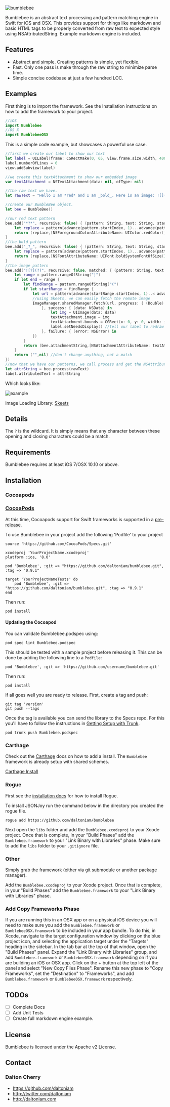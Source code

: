 ![bumblebee](http://idigitalcitizen.files.wordpress.com/2009/07/1920x1200-bumblebee88.jpg)


Bumblebee is an abstract text processing and pattern matching engine in Swift for iOS and OSX. This provides support for things like markdown and basic HTML tags to be properly converted from raw text to expected style using NSAttributedString. Example markdown engine is included.

## Features

- Abstract and simple. Creating patterns is simple, yet flexible.
- Fast. Only one pass is make through the raw string to minimize parse time.
- Simple concise codebase at just a few hundred LOC.

## Examples

First thing is to import the framework. See the Installation instructions on how to add the framework to your project.

```swift
//iOS
import Bumblebee
//OS X
import BumblebeeOSX
```

This is a simple code example, but showcases a powerful use case.

```swift
//first we create our label to show our text
let label = UILabel(frame: CGRectMake(0, 65, view.frame.size.width, 400))
label.numberOfLines = 0
view.addSubview(label)

//we create this textAttachment to show our embedded image
var textAttachment = NSTextAttachment(data: nil, ofType: nil)

//the raw text we have.
let rawText = "Hello I am *red* and I am _bold_. Here is an image: ![](http://vluxe.io/assets/images/logo.png)"

//create our BumbleBee object.
let bee = BumbleBee()

//our red text pattern
bee.add("*?*", recursive: false) { (pattern: String, text: String, start: Int) -> (String, [NSObject : AnyObject]?) in
    let replace = pattern[advance(pattern.startIndex, 1)...advance(pattern.endIndex, -2)]
    return (replace,[NSForegroundColorAttributeName: UIColor.redColor()])
}
//the bold pattern
bee.add("_?_", recursive: false) { (pattern: String, text: String, start: Int) -> (String, [NSObject : AnyObject]?) in
    let replace = pattern[advance(pattern.startIndex, 1)...advance(pattern.endIndex, -2)]
    return (replace,[NSFontAttributeName: UIFont.boldSystemFontOfSize(17)])
}
//the image pattern
bee.add("![?](?)", recursive: false, matched: { (pattern: String, text: String, start: Int) in
    let range = pattern.rangeOfString("]")
    if let end = range {
        let findRange = pattern.rangeOfString("(")
        if let startRange = findRange {
            let url = pattern[advance(startRange.startIndex, 1)..< advance(pattern.endIndex, -1)]
			//using Skeets, we can easily fetch the remote image
            ImageManager.sharedManager.fetch(url, progress: { (Double) in
                }, success: { (data: NSData) in
                    let img = UIImage(data: data)
                    textAttachment.image = img
                    textAttachment.bounds = CGRect(x: 0, y: 0, width: img.size.width, height: img.size.height)
                    label.setNeedsDisplay() //tell our label to redraw now that we have our image
                }, failure: { (error: NSError) in
            })
        }
        return (bee.attachmentString,[NSAttachmentAttributeName: textAttachment]) // embed an attachment
    }
    return ("",nil) //don't change anything, not a match
})
//now that we have our patterns, we call process and get the NSAttributedString
let attrString = bee.process(rawText)
label.attributedText = attrString
```

Which looks like:

![example](https://raw.githubusercontent.com/daltoniam/bumblebee/assets/example.png)

Image Loading Library:
[Skeets](https://github.com/daltoniam/Skeets)

## Details

The `?` is the wildcard. It is simply means that any character between these opening and closing characters could be a match.

## Requirements

Bumblebee requires at least iOS 7/OSX 10.10 or above.

## Installation

### Cocoapods

### [CocoaPods](http://cocoapods.org/)
At this time, Cocoapods support for Swift frameworks is supported in a [pre-release](http://blog.cocoapods.org/Pod-Authors-Guide-to-CocoaPods-Frameworks/).

To use Bumblebee in your project add the following 'Podfile' to your project

    source 'https://github.com/CocoaPods/Specs.git'

    xcodeproj 'YourProjectName.xcodeproj'
    platform :ios, '8.0'

    pod 'Bumblebee', :git => "https://github.com/daltoniam/bumblebee.git", :tag => "0.9.1"

    target 'YourProjectNameTests' do
        pod 'Bumblebee', :git => "https://github.com/daltoniam/bumblebee.git", :tag => "0.9.1"
    end

Then run:

    pod install

#### Updating the Cocoapod
You can validate Bumblebee.podspec using:

    pod spec lint Bumblebee.podspec

This should be tested with a sample project before releasing it. This can be done by adding the following line to a ```Podfile```:

    pod 'Bumblebee', :git => 'https://github.com/username/bumblebee.git'

Then run:

    pod install

If all goes well you are ready to release. First, create a tag and push:

    git tag 'version'
    git push --tags

Once the tag is available you can send the library to the Specs repo. For this you'll have to follow the instructions in [Getting Setup with Trunk](http://guides.cocoapods.org/making/getting-setup-with-trunk.html).

    pod trunk push Bumblebee.podspec

### Carthage

Check out the [Carthage](https://github.com/Carthage/Carthage) docs on how to add a install. The `Bumblebee` framework is already setup with shared schemes.

[Carthage Install](https://github.com/Carthage/Carthage#adding-frameworks-to-an-application)

### Rogue

First see the [installation docs](https://github.com/acmacalister/Rogue) for how to install Rogue.

To install JSONJoy run the command below in the directory you created the rogue file.

```
rogue add https://github.com/daltoniam/bumblebee
```

Next open the `libs` folder and add the `Bumblebee.xcodeproj` to your Xcode project. Once that is complete, in your "Build Phases" add the `Bumblebee.framework` to your "Link Binary with Libraries" phase. Make sure to add the `libs` folder to your `.gitignore` file.

### Other

Simply grab the framework (either via git submodule or another package manager).

Add the `Bumblebee.xcodeproj` to your Xcode project. Once that is complete, in your "Build Phases" add the `Bumblebee.framework` to your "Link Binary with Libraries" phase.

### Add Copy Frameworks Phase

If you are running this in an OSX app or on a physical iOS device you will need to make sure you add the `Bumblebee.framework` or `BumblebeeOSX.framework` to be included in your app bundle. To do this, in Xcode, navigate to the target configuration window by clicking on the blue project icon, and selecting the application target under the "Targets" heading in the sidebar. In the tab bar at the top of that window, open the "Build Phases" panel. Expand the "Link Binary with Libraries" group, and add `Bumblebee.framework` or `BumblebeeOSX.framework` depending on if you are building an iOS or OSX app. Click on the + button at the top left of the panel and select "New Copy Files Phase". Rename this new phase to "Copy Frameworks", set the "Destination" to "Frameworks", and add `Bumblebee.framework` or `BumblebeeOSX.framework` respectively.

## TODOs

- [ ] Complete Docs
- [ ] Add Unit Tests
- [ ] Create full markdown engine example.

## License

Bumblebee is licensed under the Apache v2 License.

## Contact

### Dalton Cherry
* https://github.com/daltoniam
* http://twitter.com/daltoniam
* http://daltoniam.com
